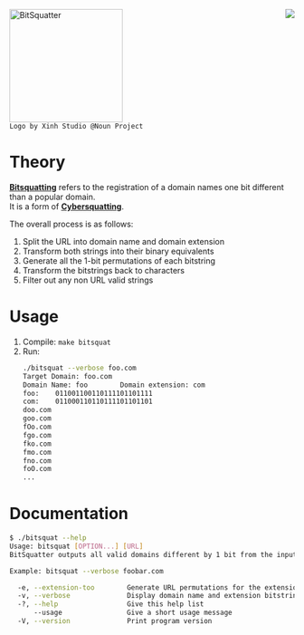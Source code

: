 
<a href="https://travis-ci.org/CamiloGarciaLaRotta/BitSquatter" alt="build status"><img align="right" src="https://travis-ci.org/CamiloGarciaLaRotta/BitSquatter.svg?branch=master"></a>
<p align="left">
<img src="https://i.imgur.com/nboh344.jpg " alt="BitSquatter" width="200">
<br>
<code>Logo by Xinh Studio @Noun Project</code>
</p>

# Theory
**[Bitsquatting](http://dinaburg.org/bitsquatting.html)** refers to the registration of a domain names one bit different than a popular domain.  
It is a form of **[Cybersquatting](https://en.wikipedia.org/wiki/Cybersquatting)**.

The overall process is as follows:
1. Split the URL into domain name and domain extension
2. Transform both strings into their binary equivalents
3. Generate all the 1-bit permutations of each bitstring
4. Transform the bitstrings back to characters
5. Filter out any non URL valid strings

# Usage
1. Compile: `make bitsquat`
2. Run: 
    ```bash
    ./bitsquat --verbose foo.com
    Target Domain: foo.com
    Domain Name: foo        Domain extension: com
    foo:    011001100110111101101111
    com:    011000110110111101101101
    doo.com
    goo.com
    fOo.com
    fgo.com
    fko.com
    fmo.com
    fno.com
    foO.com
    ...
    ```

# Documentation
```bash
$ ./bitsquat --help
Usage: bitsquat [OPTION...] [URL]
BitSquatter outputs all valid domains different by 1 bit from the input URL.

Example: bitsquat --verbose foobar.com

  -e, --extension-too        Generate URL permutations for the extension too
  -v, --verbose              Display domain name and extension bitstrings
  -?, --help                 Give this help list
      --usage                Give a short usage message
  -V, --version              Print program version
```
